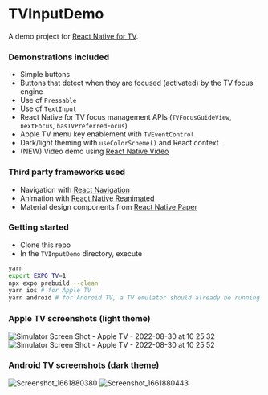 # TVInputDemo

A demo project for [React Native for TV](https://github.com/react-native-tvos/react-native-tvos).

### Demonstrations included

- Simple buttons
- Buttons that detect when they are focused (activated) by the TV focus engine
- Use of `Pressable`
- Use of `TextInput`
- React Native for TV focus management APIs (`TVFocusGuideView`, `nextFocus`, `hasTVPreferredFocus`)
- Apple TV menu key enablement with `TVEventControl`
- Dark/light theming with `useColorScheme()` and React context
- (NEW) Video demo using [React Native Video](https://github.com/react-native-video/react-native-video)

### Third party frameworks used

- Navigation with [React Navigation](https://reactnavigation.org/)
- Animation with [React Native Reanimated](https://docs.swmansion.com/react-native-reanimated/)
- Material design components from [React Native Paper](https://callstack.github.io/react-native-paper/)

### Getting started

- Clone this repo
- In the `TVInputDemo` directory, execute

```bash
yarn
export EXPO_TV=1
npx expo prebuild --clean
yarn ios # for Apple TV
yarn android # for Android TV, a TV emulator should already be running
```

### Apple TV screenshots (light theme)

![Simulator Screen Shot - Apple TV - 2022-08-30 at 10 25 32](https://user-images.githubusercontent.com/6577821/187504206-5c1f6249-bb34-4b76-896f-0f133a3f0593.png) ![Simulator Screen Shot - Apple TV - 2022-08-30 at 10 25 52](https://user-images.githubusercontent.com/6577821/187504250-b487d85a-0553-4c56-a54d-ee1f9439cdef.png)

### Android TV screenshots (dark theme)

![Screenshot_1661880380](https://user-images.githubusercontent.com/6577821/187504274-a8ad1f99-5079-4a0d-a931-2e57282f236c.png) ![Screenshot_1661880443](https://user-images.githubusercontent.com/6577821/187504305-9c3e12d8-262f-4d75-bc1b-b6ecf9c364ee.png)


